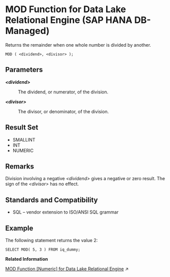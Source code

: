 <!-- loiof5c120d23a114a08951fed08d45fecc1 -->

# MOD Function for Data Lake Relational Engine \(SAP HANA DB-Managed\)

Returns the remainder when one whole number is divided by another.



```
MOD ( <dividend>, <divisor> );
```



<a name="loiof5c120d23a114a08951fed08d45fecc1__section_isy_5fn_vrb"/>

## Parameters


<dl>
<dt><b>

*<dividend\>*

</b></dt>
<dd>

The dividend, or numerator, of the division.



</dd><dt><b>

*<divisor\>*

</b></dt>
<dd>

The divisor, or denominator, of the division.



</dd>
</dl>



<a name="loiof5c120d23a114a08951fed08d45fecc1__section_hd5_vfn_vrb"/>

## Result Set

-   SMALLINT
-   INT
-   NUMERIC



<a name="loiof5c120d23a114a08951fed08d45fecc1__section_ly3_wfn_vrb"/>

## Remarks

Division involving a negative *<dividend\>* gives a negative or zero result. The sign of the *<divisor\>* has no effect.



<a name="loiof5c120d23a114a08951fed08d45fecc1__section_s4b_xfn_vrb"/>

## Standards and Compatibility

-   SQL – vendor extension to ISO/ANSI SQL grammar



<a name="loiof5c120d23a114a08951fed08d45fecc1__section_m1l_xfn_vrb"/>

## Example

The following statement returns the value 2:

```
SELECT MOD( 5, 3 ) FROM iq_dummy;
```

**Related Information**  


[MOD Function \[Numeric\] for Data Lake Relational Engine](https://help.sap.com/viewer/19b3964099384f178ad08f2d348232a9/2023_4_QRC/en-US/a5650e7684f21015b1dcafaf320a4d00.html "Returns the remainder when one whole number is divided by another.") :arrow_upper_right:

